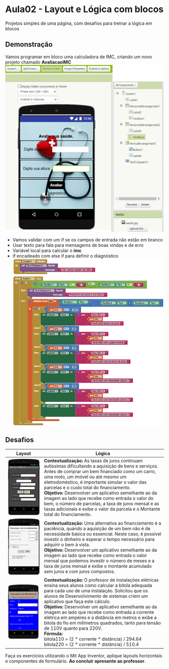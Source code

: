 # Aula02 - Layout e Lógica com blocos
Projetos simples de uma página, com desafios para treinar a lógica em blocos

## Demonstração
Vamos programar em bloco uma calculadora de IMC, criando um novo projeto chamado **AvaliacaoIMC**
<br>![IMC Layout](./imclayout.png)
- Vamos validar com um if se os campos de entrada não estão em branco
- Usar texto para fala para mensagems de boas vindas e de erro
- Variável local para calcular o **imc**
- if encadeado com else if para definir o diagnóstico
<br>![IMC blocos](./imcbloco.png)

## Desafios
|Layout|Lógica|
|-|-|
|![Financiamentos](./financiamentos.png)|**Contextualização:** As taxas de juros continuam autíssimas dificultando a aquisição de bens e serviços. Antes de comprar um bem financiado como um carro, uma moto, um imóvel ou até mesmo um eletrodoméstico, é importante simular o valor das parcelas e o custo total do financiamento.<br>**Objetivo:** Desenvolver um aplicativo semelhante ao da imagem ao lado que recebe como entrada o valor do bem, o número de parcelas, a taxa de juros mensal e as taxas adicionais e exibe o valor da parcela e o Montante total do financiamento.|
|![Investimento](./investimentos.png)|**Contextualização:** Uma alternativa ao financiamento é a paciência, quando a aquisição de um bem não é de necessidade básica ou essencial. Neste caso, é possível investir o dinheiro e esperar o tempo necessário para adquirir o bem à vista.<br>**Objetivo:** Desenvolver um aplicativo semelhante ao da imagem ao lado que recebe como entrada o valor mensal que podemos investir o número de meses e a taxa de juros mensal e exibe o montante acumulado sem juros e com juros compostos.|
|![Bitola](./bitola.png)|**Contextualização:** O professor de instalações elétricas ensina seus alunos como calcular a bitola adequada para cada uso de uma instalação. Solicitou que os alunos de Desenvolvimento de sistemas criem um aplicativo que faça este cálculo.<br>**Objetivo:** Desenvolver um aplicativo semelhante ao da imagem ao lado que recebe como entrada a corrente elétrica em ampères e a distância em metros e exibe a bitola do fio em milímetros quadrados, tanto para tensão de 110V quanto para 220V.<br>**Fórmula:**<br>bitola110 = (2 * corrente * distância) / 294.64<br>bitola220 = (2 * corrente * distância) / 510.4|

Faça os exercícios utilizando o Mit App Inventor, aplique layouts horizontais e componentes de formulário. **Ao concluir apresente ao professor**.
